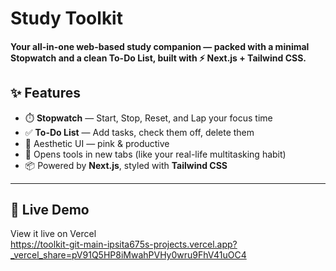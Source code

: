 
# Study Toolkit 
#### Your all-in-one web-based study companion — packed with a minimal **Stopwatch** and a clean **To-Do List**, built with ⚡️ Next.js + Tailwind CSS.

## ✨ Features

- ⏱️ **Stopwatch** — Start, Stop, Reset, and Lap your focus time
- ✅ **To-Do List** — Add tasks, check them off, delete them
- 💖 Aesthetic UI — pink & productive
- 🔗 Opens tools in new tabs (like your real-life multitasking habit)
- 📦 Powered by **Next.js**, styled with **Tailwind CSS**

---
## 🚀 Live Demo
View it live on Vercel </br>
https://toolkit-git-main-ipsita675s-projects.vercel.app?_vercel_share=pV91Q5HP8iMwahPVHy0wru9FhV41uOC4
